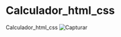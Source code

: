 # Calculador_html_css
Calculador_html_css
![Capturar](https://user-images.githubusercontent.com/78705874/162581611-18281bce-2412-4135-ba6d-1ae515ba62b9.PNG)
